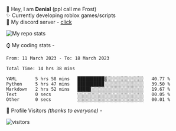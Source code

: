🤚 Hey, I am **Denial** (ppl call me Frost)  
✨ Currently developing roblox games/scripts  
💎  My discord server - [click](https://dsc.gg/mcdonaldswifi)

<img alt="My repo stats" src="https://github-readme-stats.vercel.app/api?username=FrostX-Official&show_icons=true&theme=radical">

⌚ My coding stats -

<!--START_SECTION:waka-->

```text
From: 11 March 2023 - To: 18 March 2023

Total Time: 14 hrs 38 mins

YAML       5 hrs 58 mins   ██████████▒░░░░░░░░░░░░░░   40.77 %
Python     5 hrs 47 mins   ██████████░░░░░░░░░░░░░░░   39.50 %
Markdown   2 hrs 52 mins   █████░░░░░░░░░░░░░░░░░░░░   19.67 %
Text       0 secs          ░░░░░░░░░░░░░░░░░░░░░░░░░   00.05 %
Other      0 secs          ░░░░░░░░░░░░░░░░░░░░░░░░░   00.01 %
```

<!--END_SECTION:waka-->

🧥 Profile Visitors *(thanks to everyone)* -  
  
![visitors](https://visitor-badge.glitch.me/badge?page_id=FrostX-Official.FrostX-Official)
